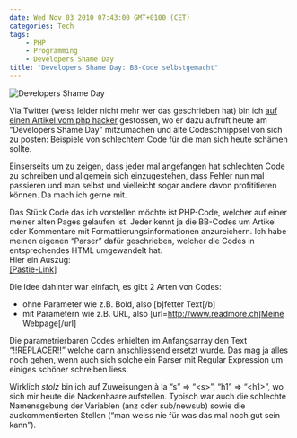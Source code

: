 ```yaml
---
date: Wed Nov 03 2010 07:43:00 GMT+0100 (CET)
categories: Tech
tags:
    - PHP
    - Programming
    - Developers Shame Day
title: "Developers Shame Day: BB-Code selbstgemacht"
---
```



![Developers Shame
Day](http://media.tumblr.com/tumblr_lb5krblZFn1qa2z4q.png)

Via Twitter (weiss leider nicht mehr wer das geschrieben hat) bin ich
[auf einen Artikel vom php
hacker](http://phphacker.net/2010/10/26/der-developers-shame-day/)
gestossen, wo er dazu aufruft heute am “Developers Shame Day”
mitzumachen und alte Codeschnippsel von sich zu posten: Beispiele von
schlechtem Code für die man sich heute schämen sollte.

Einserseits um zu zeigen, dass jeder mal angefangen hat schlechten Code
zu schreiben und allgemein sich einzugestehen, dass Fehler nun mal
passieren und man selbst und vielleicht sogar andere davon profititieren
können. Da mach ich gerne mit.

Das Stück Code das ich vorstellen möchte ist PHP-Code, welcher auf einer
meiner alten Pages gelaufen ist. Jeder kennt ja die BB-Codes um Artikel
oder Kommentare mit Formattierungsinformationen anzureichern. Ich habe
meinen eigenen “Parser” dafür geschrieben, welcher die Codes in
entsprechendes HTML umgewandelt hat.\
 Hier ein Auszug:\
[[Pastie-Link]](http://pastie.org/1261848)

Die Idee dahinter war einfach, es gibt 2 Arten von Codes:

-   ohne Parameter wie z.B. Bold, also [b]fetter Text[/b]
-   mit Parametern wie z.B. URL, also [url=http://www.readmore.ch]Meine
    Webpage[/url]

Die parametrierbaren Codes erhielten im Anfangsarray den Text
“!!REPLACER!!” welche dann anschliessend ersetzt wurde. Das mag ja alles
noch gehen, wenn auch sich solche ein Parser mit Regular Expression um
einiges schöner schreiben liess.

Wirklich *stolz* bin ich auf Zuweisungen à la “s” =\> “\<s\>”, “h1” =\>
“\<h1\>”, wo sich mir heute die Nackenhaare aufstellen. Typisch war auch
die schlechte Namensgebung der Variablen (anz oder sub/newsub) sowie die
auskommentierten Stellen (“man weiss nie für was das mal noch gut sein
kann”).

